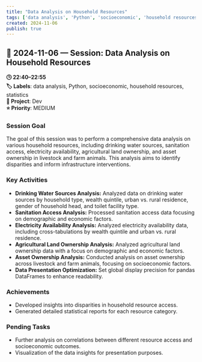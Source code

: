 ```yaml
---
title: "Data Analysis on Household Resources"
tags: ['data analysis', 'Python', 'socioeconomic', 'household resources', 'statistics']
created: 2024-11-06
publish: true
---
```


## 📅 2024-11-06 — Session: Data Analysis on Household Resources

**🕒 22:40–22:55**  
**🏷️ Labels**: data analysis, Python, socioeconomic, household resources, statistics  
**📂 Project**: Dev  
**⭐ Priority**: MEDIUM  


### Session Goal
The goal of this session was to perform a comprehensive data analysis on various household resources, including drinking water sources, sanitation access, electricity availability, agricultural land ownership, and asset ownership in livestock and farm animals. This analysis aims to identify disparities and inform infrastructure interventions.

### Key Activities
- **Drinking Water Sources Analysis:** Analyzed data on drinking water sources by household type, wealth quintile, urban vs. rural residence, gender of household head, and toilet facility type.
- **Sanitation Access Analysis:** Processed sanitation access data focusing on demographic and economic factors.
- **Electricity Availability Analysis:** Analyzed electricity availability data, including cross-tabulations by wealth quintile and urban vs. rural residence.
- **Agricultural Land Ownership Analysis:** Analyzed agricultural land ownership data with a focus on demographic and economic factors.
- **Asset Ownership Analysis:** Conducted analysis on asset ownership across livestock and farm animals, focusing on socioeconomic factors.
- **Data Presentation Optimization:** Set global display precision for pandas DataFrames to enhance readability.

### Achievements
- Developed insights into disparities in household resource access.
- Generated detailed statistical reports for each resource category.

### Pending Tasks
- Further analysis on correlations between different resource access and socioeconomic outcomes.
- Visualization of the data insights for presentation purposes.
